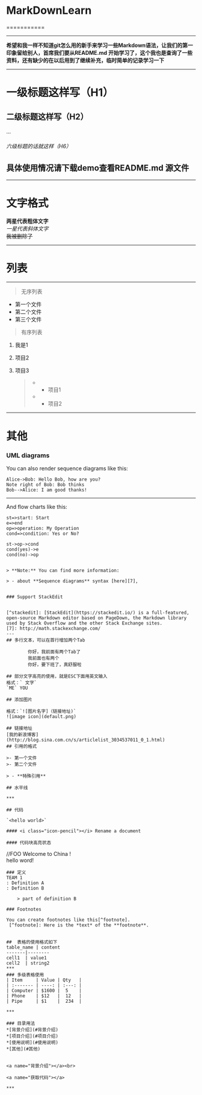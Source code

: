 # MarkDownLearn
===========

---
**希望和我一样不知道git怎么用的新手来学习一些Markdown语法，让我们的第一印象留给别人，首席我们要从README.md 开始学习了，这个我也是查询了一些资料，还有缺少的在以后用到了继续补充，临时简单的记录学习一下**

---

# 一级标题这样写（H1）
## 二级标题这样写（H2）

...

###### 六级标题的话就这样（H6）

## 具体使用情况请下载demo查看README.md 源文件

---
# 文字格式

**两星代表粗体文字** <br>
*一星代表斜体文字* <br>
~~我被删除了~~ <br>

--- 

# 列表
---

> 无序列表

* 第一个文件
* 第二个文件
* 第三个文件

> 有序列表

1. 我是1
2. 项目2
3. 项目3

   >-  * 项目1
   >-  * 项目2

---

# 其他

### UML diagrams

You can also render sequence diagrams like this:

```sequence
Alice->Bob: Hello Bob, how are you?
Note right of Bob: Bob thinks
Bob-->Alice: I am good thanks!
```
****

And flow charts like this:

```flow
st=>start: Start
e=>end
op=>operation: My Operation
cond=>condition: Yes or No?

st->op->cond
cond(yes)->e
cond(no)->op


> **Note:** You can find more information:

> - about **Sequence diagrams** syntax [here][7],


### Support StackEdit


[^stackedit]: [StackEdit](https://stackedit.io/) is a full-featured, open-source Markdown editor based on PageDown, the Markdown library used by Stack Overflow and the other Stack Exchange sites.
[7]: http://math.stackexchange.com/
---
## 多行文本，可以在首行增加两个Tab

        你好，我前面有两个Tab了
        我前面也有两个
        你好，要下班了，真舒服啦

## 部分文字高亮的使用，就是ESC下面用英文输入
格式：` 文字`
`ME` YOU 

## 添加图片

格式：`![图片名字]（链接地址)`
![image icon](default.png)

## 链接地址
[我的新浪博客](http://blog.sina.com.cn/s/articlelist_3034537011_0_1.html)
## 引用的格式

>- 第一个文件
>- 第二个文件

> - **特殊引用**

## 水平线

***

## 代码

`<hello world>`

#### <i class="icon-pencil"></i> Rename a document

#### 代码块高亮状态
```
//FOO
Welcome to China ! <br>
 hello word!

```
### 定义
TEAM 1 
: Definition A
: Definition B

    > part of definition B

### Footnotes

You can create footnotes like this[^footnote].
 [^footnote]: Here is the *text* of the **footnote**.


##  表格的使用格式如下
table_name | content
-------|--------
cell1  | value1
cell2  | string2
***
### 多级表格使用
| Item     | Value | Qty   |
| :------- | ----: | :---: |
| Computer | $1600 |  5    |
| Phone    | $12   |  12   |
| Pipe     | $1    |  234  |

***

### 目录用法
*[背景介绍](#背景介绍)
*[项目介绍](#项目介绍)
*[使用说明](#使用说明)
*[其他](#其他)


<a name="背景介绍"></a><br>

<a name="获取代码"></a>

***





